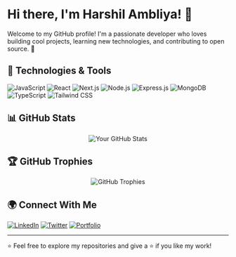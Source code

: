 # Hi there, I'm Harshil Ambliya! 👋

Welcome to my GitHub profile! I'm a passionate developer who loves building cool projects, learning new technologies, and contributing to open source. 🚀

## 🔧 Technologies & Tools

![JavaScript](https://img.shields.io/badge/JavaScript-F7DF1E?style=flat&logo=javascript&logoColor=black)
![React](https://img.shields.io/badge/React-61DAFB?style=flat&logo=react&logoColor=white)
![Next.js](https://img.shields.io/badge/Next.js-000000?style=flat&logo=nextdotjs&logoColor=white)
![Node.js](https://img.shields.io/badge/Node.js-339933?style=flat&logo=nodedotjs&logoColor=white)
![Express.js](https://img.shields.io/badge/Express.js-000000?style=flat&logo=express&logoColor=white)
![MongoDB](https://img.shields.io/badge/MongoDB-47A248?style=flat&logo=mongodb&logoColor=white)
![TypeScript](https://img.shields.io/badge/TypeScript-3178C6?style=flat&logo=typescript&logoColor=white)
![Tailwind CSS](https://img.shields.io/badge/Tailwind_CSS-38B2AC?style=flat&logo=tailwind-css&logoColor=white)

## 📊 GitHub Stats

<p align="center">
  <img src="https://github-readme-stats.vercel.app/api?username=your-github-username&show_icons=true&theme=radical" alt="Your GitHub Stats" />
</p>

## 🏆 GitHub Trophies

<p align="center">
  <img src="https://github-profile-trophy.vercel.app/?username=harshilAmbliya&theme=onedark" alt="GitHub Trophies" />
</p>

## 🌍 Connect With Me

[![LinkedIn](https://img.shields.io/badge/LinkedIn-0077B5?style=flat&logo=linkedin&logoColor=white)](https://in.linkedin.com/in/harshil-ambliya-11993822a)
[![Twitter](https://img.shields.io/badge/Twitter-1DA1F2?style=flat&logo=twitter&logoColor=white)](https://twitter.com/your-twitter/)
[![Portfolio](https://img.shields.io/badge/Portfolio-000000?style=flat&logo=vercel&logoColor=white)](https://your-portfolio.com/)

---

⭐️ Feel free to explore my repositories and give a ⭐️ if you like my work!
